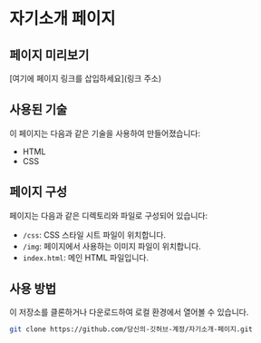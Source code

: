 # 자기소개 페이지

## 페이지 미리보기

[여기에 페이지 링크를 삽입하세요](링크 주소)

## 사용된 기술

이 페이지는 다음과 같은 기술을 사용하여 만들어졌습니다:
- HTML
- CSS

## 페이지 구성

페이지는 다음과 같은 디렉토리와 파일로 구성되어 있습니다:

- `/css`: CSS 스타일 시트 파일이 위치합니다.
- `/img`: 페이지에서 사용하는 이미지 파일이 위치합니다.
- `index.html`: 메인 HTML 파일입니다.

## 사용 방법

이 저장소를 클론하거나 다운로드하여 로컬 환경에서 열어볼 수 있습니다.

```bash
git clone https://github.com/당신의-깃허브-계정/자기소개-페이지.git
